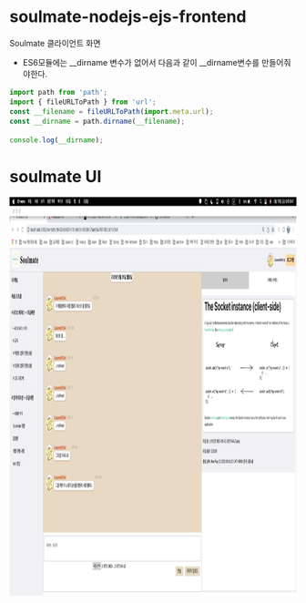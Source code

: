 # soulmate-nodejs-ejs-frontend
Soulmate 클라이언트 화면

- ES6모듈에는 __dirname 변수가 없어서 다음과 같이 __dirname변수를 만들어줘야한다.

```javascript
import path from 'path';
import { fileURLToPath } from 'url';
const __filename = fileURLToPath(import.meta.url);
const __dirname = path.dirname(__filename);

console.log(__dirname);
```

# soulmate UI
<img src="./images/채팅 방 화면.png" style="width: 1000px; height: 700px">
